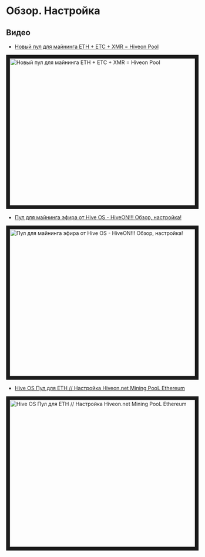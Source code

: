 # Обзор. Настройка

## Видео
- <a href="https://www.youtube.com/watch?v=CTneKYGOBzg">Новый пул для майнинга ETH + ETC + XMR = Hiveon Pool</a>

<a href="http://www.youtube.com/watch?feature=player_embedded&v=CTneKYGOBzg
" target="_blank"><img src="http://img.youtube.com/vi/CTneKYGOBzg/0.jpg"
alt="Новый пул для майнинга ETH + ETC + XMR = Hiveon Pool" width="630" height="400" border="10" /></a>

- <a href="https://www.youtube.com/watch?v=S2UuD5Rz7hg">Пул для майнинга эфира от Hive OS - HiveON!!! Обзор, настройка!</a>

<a href="http://www.youtube.com/watch?feature=player_embedded&v=S2UuD5Rz7hg
" target="_blank"><img src="http://img.youtube.com/vi/S2UuD5Rz7hg/0.jpg"
alt="Пул для майнинга эфира от Hive OS - HiveON!!! Обзор, настройка!" width="630" height="400" border="10" /></a>

- <a href="https://www.youtube.com/watch?v=vCejU1r2MhM">Hive OS Пул для ETH // Настройка Hiveon.net Mining PooL Ethereum</a>

<a href="http://www.youtube.com/watch?feature=player_embedded&v=vCejU1r2MhM
" target="_blank"><img src="http://img.youtube.com/vi/vCejU1r2MhM/0.jpg"
alt="Hive OS Пул для ETH // Настройка Hiveon.net Mining PooL Ethereum" width="630" height="400" border="10" /></a>
